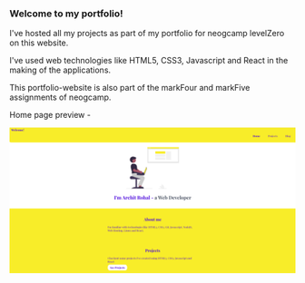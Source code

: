 ### Welcome to my portfolio!

I've hosted all my projects as part of my portfolio for neogcamp levelZero on this website.

I've used web technologies like HTML5, CSS3, Javascript and React in the making of the applications.

This portfolio-website is also part of the markFour and markFive assignments of neogcamp.

Home page preview - 

![Alt text](./images/screenshot.png)
